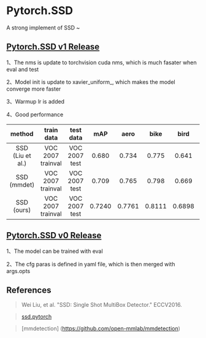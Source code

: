 # Pytorch.SSD
A strong implement of SSD ~

## [Pytorch.SSD v1 Release](https://github.com/merlinarer/Pytorch.SSD/releases/tag/v1)
1、The nms is update to torchvision cuda nms, which is much fasater when eval and test

2、Model init is update to xavier_uniform_, which makes the model converge more faster

3、Warmup lr is added

4、Good performance

|method|train data|test data|mAP|aero|bike|bird|boat|bottle|bus|car|cat|chair|cow|table|dog|horse|mbike|person|plant|sheep|sofa|train|tv|
|:-:|:-:|:-:|:-:|:-:|:-:|:-:|:-:|:-:|:-:|:-:|:-:|:-:|:-:|:-:|:-:|:-:|:-:|:-:|:-:|:-:|:-:|:-:|:-:|
|SSD (Liu et al.)|VOC 2007 trainval|VOC 2007 test|0.680|0.734|0.775|0.641|0.590|0.389|0.752|0.808|0.785|0.460|0.678|0.692|0.766|0.821|0.770|0.725|0.412|0.642|0.691|0.780|0.685|
|SSD (mmdet)|VOC 2007 trainval|VOC 2007 test|0.709|0.765|0.798|0.669|0.628|0.413|0.800|0.820|0.801|0.513|0.735|0.669|0.803|0.829|0.788|0.742|0.438|0.674|0.715|0.833|0.710|
|SSD (ours)|VOC 2007 trainval|VOC 2007 test|0.7240|0.7761|0.8111|0.6898|0.6253|0.4399|0.8108|0.8368|0.8259|0.5456|0.7754|0.7227|0.7991|0.8242|0.7956|0.7679|0.4565|0.6967|0.7368|0.8300|0.7228|

## [Pytorch.SSD v0 Release](https://github.com/merlinarer/Pytorch.SSD/releases/tag/v0)
1、The model can be trained with eval

2、The cfg paras is defined in yaml file, which is then merged with args.opts

## References
> Wei Liu, et al. "SSD: Single Shot MultiBox Detector." ECCV2016.

> [ssd.pytorch](https://github.com/amdegroot/ssd.pytorch)

> [mmdetection] (https://github.com/open-mmlab/mmdetection)
